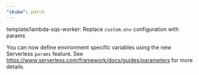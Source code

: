 ```yaml
---
"skuba": patch
---
```


template/lambda-sqs-worker: Replace `custom.env` configuration with params

You can now define environment specific variables using the new Serverless `params` feature. See https://www.serverless.com/framework/docs/guides/parameters for more details.
